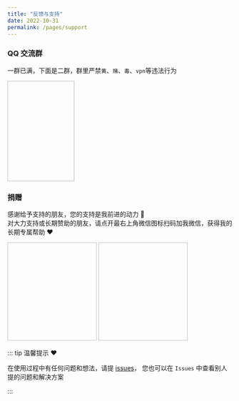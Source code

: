 ```yaml
---
title: "反馈与支持"
date: 2022-10-31
permalink: /pages/support
---
```


### QQ 交流群

一群已满，下面是二群，群里严禁`黄`、`赌`、`毒`、`vpn`等违法行为

<img :src="$withBase('/img/support/qq.png')" width="150px" height="225px" />

### 捐赠

感谢给予支持的朋友，您的支持是我前进的动力 🎉  
对大力支持或长期赞助的朋友，请点开最右上角微信图标扫码加我微信，获得我的长期专属帮助 ❤️

<img :src="$withBase('/img/support/wx.jpg')" width="200px" height="220px" style="marginRight:16px" />
<img :src="$withBase('/img/support/ali.jpg')" width="200px" height="220px" />
 
::: tip 温馨提示 ❤️

在使用过程中有任何问题和想法，请提 [issues](https://github.com/xiaoxian521/vue-pure-admin/issues/new/choose)，
您也可以在 `Issues` 中查看别人提的问题和解决方案

:::
